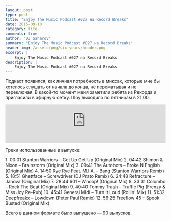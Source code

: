 ```yaml
---
layout: post
type: post
title: "Enjoy The Music Podcast #027 на Record Breaks"
date: 2015-09-10
category: life
comments: true
author: "DJ Saharov"
summary: "Enjoy The Music Podcast #027 на Record Breaks"
header-img: /assets/png/six-years/header.png
excerpt: |
    Enjoy The Music Podcast #027 на Record Breaks
description: |
    Enjoy The Music Podcast #027 на Record Breaks
---
```


<p>
<span class="firstcharacter">П</span>одкаст появился, как личная потребность в миксах, которые мне бы хотелось слушать от начала до конца, не перематывая и не переключая. В какой-то момент меня заметили ребята из Рекорда и пригласили в эфирную сетку. Шоу выходило по пятницам в 21:00.
</p>

<iframe width="100%" height="120" src="https://player-widget.mixcloud.com/widget/iframe/?hide_cover=1&feed=%2Fdjsaharovofficial%2Fenjoy-the-music-podcast-027%2F" frameborder="0" allow="encrypted-media; fullscreen; autoplay; idle-detection; speaker-selection; web-share;" ></iframe>

<p>Треки использованные в выпуске:</p>
1. 00:01 Stanton Warriors – Get Up Get Up (Original Mix)
2. 04:42 Shimon & Nixon – Brainstorm (Original Mix)
3. 09:41 The Autobots – Broke N English (Original Mix)
4. 14:50 Rye Rye Feat. M.I.A. – Bang (Stanton Warriors Remix)
5. 18:51 Ghettface – Screwdriver (DJ Prato Remix)
6. 24:48 Refracture – Jahova (Original Mix)
7. 28:44 601 – Whoop! (Original Mix)
8. 33:31 Colombo – Rock The Beat (Original Mix)
9. 40:40 Tommy Trash – Truffle Pig (Frenzy & Miss Joy Re-Rub)
10. 45:41 General Midi – Turn It Loud (Rollin' Mix)
11. 51:32 Deepfreakx – Lowdown (Peter Paul Remix)
12. 56:25 Freeflow 45 – Spook Busted (Original Mix)

<p>Всего в данном формате было выпущено &mdash; 90 выпусков.</p>